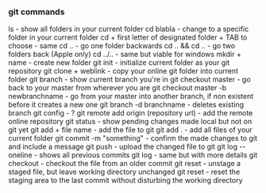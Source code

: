 ### git commands
ls - show all folders in your current folder
cd blabla - change to a specific folder in your current folder
cd + first letter of designated folder + TAB to choose - same
cd .. - go one folder backwards
cd .. && cd .. - go two folders back (Apple only)
cd ../.. - same but viable for windows
mkdir + name - create new folder
git init - initialize current folder as your git repository
git clone + weblink - copy your online git folder into current folder
git branch - show current branch you're in
git checkout master - go back to your master from wherever you are
git checkout master -b newbranchname - go from your master into another branch, if non existent before it creates a new one
git branch -d branchname - deletes existing branch
git config - ?
git remote add origin (repository url) - add the remote online repository
git status - show pending changes made local but not on git yet
git add + file name - add the file to git
git add . - add all files of your current folder
git commit -m "something" - confirm the made changes to git and include a message
git push - upload the changed file to git
git log --oneline - shows all previous commits
git log - same but with more details
git checkout <commit> <file> - checkout the file from an older commit
git reset <file> - unstage a staged file, but leave working directory unchanged
git reset - reset the staging area to the last commit without disturbing the working directory